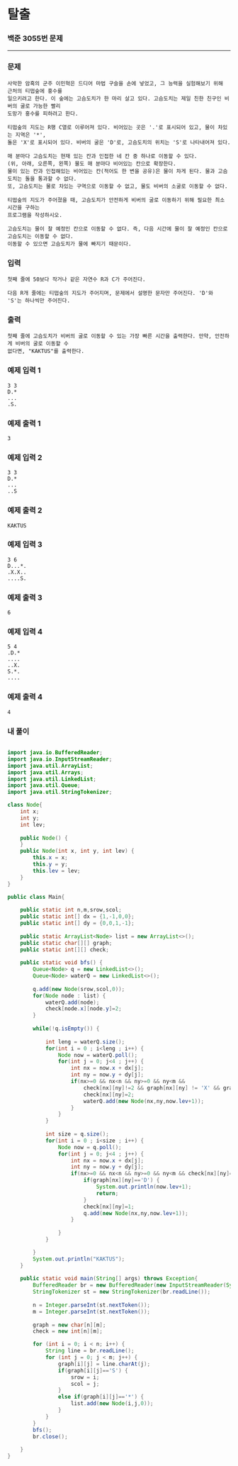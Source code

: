 # 탈출

### 백준 3055번 문제   

------------

### 문제

    사악한 암흑의 군주 이민혁은 드디어 마법 구슬을 손에 넣었고, 그 능력을 실험해보기 위해 근처의 티떱숲에 홍수를 
    일으키려고 한다. 이 숲에는 고슴도치가 한 마리 살고 있다. 고슴도치는 제일 친한 친구인 비버의 굴로 가능한 빨리 
    도망가 홍수를 피하려고 한다.

    티떱숲의 지도는 R행 C열로 이루어져 있다. 비어있는 곳은 '.'로 표시되어 있고, 물이 차있는 지역은 '*', 
    돌은 'X'로 표시되어 있다. 비버의 굴은 'D'로, 고슴도치의 위치는 'S'로 나타내어져 있다.

    매 분마다 고슴도치는 현재 있는 칸과 인접한 네 칸 중 하나로 이동할 수 있다. 
    (위, 아래, 오른쪽, 왼쪽) 물도 매 분마다 비어있는 칸으로 확장한다. 
    물이 있는 칸과 인접해있는 비어있는 칸(적어도 한 변을 공유)은 물이 차게 된다. 물과 고슴도치는 돌을 통과할 수 없다. 
    또, 고슴도치는 물로 차있는 구역으로 이동할 수 없고, 물도 비버의 소굴로 이동할 수 없다.

    티떱숲의 지도가 주어졌을 때, 고슴도치가 안전하게 비버의 굴로 이동하기 위해 필요한 최소 시간을 구하는 
    프로그램을 작성하시오.

    고슴도치는 물이 찰 예정인 칸으로 이동할 수 없다. 즉, 다음 시간에 물이 찰 예정인 칸으로 고슴도치는 이동할 수 없다. 
    이동할 수 있으면 고슴도치가 물에 빠지기 때문이다. 

### 입력

    첫째 줄에 50보다 작거나 같은 자연수 R과 C가 주어진다.

    다음 R개 줄에는 티떱숲의 지도가 주어지며, 문제에서 설명한 문자만 주어진다. 'D'와 'S'는 하나씩만 주어진다.

### 출력

    첫째 줄에 고슴도치가 비버의 굴로 이동할 수 있는 가장 빠른 시간을 출력한다. 만약, 안전하게 비버의 굴로 이동할 수 
    없다면, "KAKTUS"를 출력한다.

### 예제 입력 1 

    3 3
    D.*
    ...
    .S.

### 예제 출력 1 

    3

### 예제 입력 2 

    3 3
    D.*
    ...
    ..S

### 예제 출력 2 

    KAKTUS

### 예제 입력 3 

    3 6
    D...*.
    .X.X..
    ....S.

### 예제 출력 3 

    6

### 예제 입력 4 

    5 4
    .D.*
    ....
    ..X.
    S.*.
    ....

### 예제 출력 4 

    4


### 내 풀이


```java

import java.io.BufferedReader;
import java.io.InputStreamReader;
import java.util.ArrayList;
import java.util.Arrays;
import java.util.LinkedList;
import java.util.Queue;
import java.util.StringTokenizer;

class Node{
	int x;
	int y;
	int lev;
	
	public Node() {
	}
	public Node(int x, int y, int lev) {
		this.x = x;
		this.y = y;
		this.lev = lev;
	}
}

public class Main{
	
	public static int n,m,srow,scol;
	public static int[] dx = {1,-1,0,0};
	public static int[] dy = {0,0,1,-1};
	
	public static ArrayList<Node> list = new ArrayList<>();
	public static char[][] graph;
	public static int[][] check;
	
	public static void bfs() {
		Queue<Node> q = new LinkedList<>();
		Queue<Node> waterQ = new LinkedList<>();
		
		q.add(new Node(srow,scol,0));
		for(Node node : list) {
			waterQ.add(node);
			check[node.x][node.y]=2;
		}
		
		while(!q.isEmpty()) {
			
			int leng = waterQ.size();
			for(int i = 0 ; i<leng ; i++) {
				Node now = waterQ.poll();
				for(int j = 0; j<4 ; j++) {
					int nx = now.x + dx[j];
					int ny = now.y + dy[j];
					if(nx>=0 && nx<n && ny>=0 && ny<m &&
					    check[nx][ny]!=2 && graph[nx][ny] != 'X' && graph[nx][ny]!='D') {
						check[nx][ny]=2;
						waterQ.add(new Node(nx,ny,now.lev+1));
					}
				}
			}
			
			int size = q.size();
			for(int i = 0 ; i<size ; i++) {
				Node now = q.poll();
				for(int j = 0; j<4 ; j++) {
					int nx = now.x + dx[j];
					int ny = now.y + dy[j];
					if(nx>=0 && nx<n && ny>=0 && ny<m && check[nx][ny]==0 && graph[nx][ny] != 'X') {
						if(graph[nx][ny]=='D') {
							System.out.println(now.lev+1);
							return;
						}
						check[nx][ny]=1;
						q.add(new Node(nx,ny,now.lev+1));
					}
					
				}
			}

		}
		System.out.println("KAKTUS");
	}
	
	public static void main(String[] args) throws Exception{
		BufferedReader br = new BufferedReader(new InputStreamReader(System.in));
        StringTokenizer st = new StringTokenizer(br.readLine());
        
		n = Integer.parseInt(st.nextToken());
		m = Integer.parseInt(st.nextToken());
		
		graph = new char[n][m];
		check = new int[n][m];

		for (int i = 0; i < n; i++) {
			String line = br.readLine();
			for (int j = 0; j < m; j++) {
				graph[i][j] = line.charAt(j);
				if(graph[i][j]=='S') {
					srow = i;
					scol = j;
				}
				else if(graph[i][j]=='*') {
					list.add(new Node(i,j,0));
				}
			}
		}
		bfs();
		br.close();
		
	}
}

```